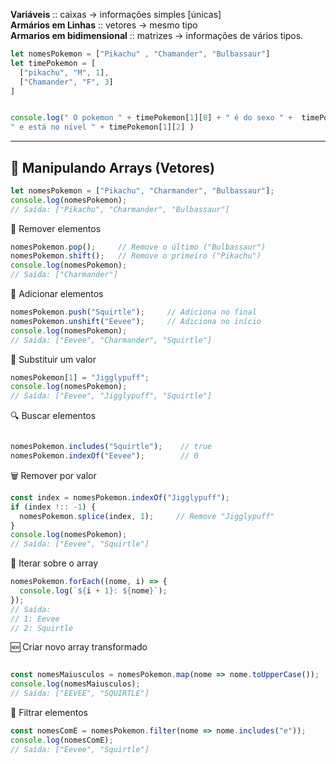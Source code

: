 **Variáveis** :: caixas -> informações simples [únicas] <br>
**Armários em Linhas** :: vetores -> mesmo tipo  <br>
**Armarios em bidimensional** :: matrizes -> informações de vários tipos.  <br>

```js
let nomesPokemon = ["Pikachu" , "Chamander", "Bulbassaur"]
let timePokemon = [
  ["pikachu", "M", 1],
  ["Chamander", "F", 3]
]


console.log(" O pokemon " + timePokemon[1][0] + " é do sexo " +  timePokemon[1][1] + 
" e está no nível " + timePokemon[1][2] )
```

---

## 🧰 Manipulando Arrays (Vetores)

```js
let nomesPokemon = ["Pikachu", "Charmander", "Bulbassaur"];
console.log(nomesPokemon); 
// Saída: ["Pikachu", "Charmander", "Bulbassaur"]
```
🔽 Remover elementos

```js
nomesPokemon.pop();     // Remove o último ("Bulbassaur")
nomesPokemon.shift();   // Remove o primeiro ("Pikachu")
console.log(nomesPokemon); 
// Saída: ["Charmander"]
```
🔼 Adicionar elementos

  ```js
nomesPokemon.push("Squirtle");     // Adiciona no final
nomesPokemon.unshift("Eevee");     // Adiciona no início
console.log(nomesPokemon); 
// Saída: ["Eevee", "Charmander", "Squirtle"]
```
🔄 Substituir um valor
```js
nomesPokemon[1] = "Jigglypuff"; 
console.log(nomesPokemon); 
// Saída: ["Eevee", "Jigglypuff", "Squirtle"]
```
🔍 Buscar elementos
```js

nomesPokemon.includes("Squirtle");    // true
nomesPokemon.indexOf("Eevee");        // 0
```
🗑️ Remover por valor
```js
const index = nomesPokemon.indexOf("Jigglypuff");
if (index !:: -1) {
  nomesPokemon.splice(index, 1);     // Remove "Jigglypuff"
}
console.log(nomesPokemon); 
// Saída: ["Eevee", "Squirtle"]
```
🔁 Iterar sobre o array
```js
nomesPokemon.forEach((nome, i) => {
  console.log(`${i + 1}: ${nome}`);
});
// Saída:
// 1: Eevee
// 2: Squirtle
```
🆕 Criar novo array transformado
```js

const nomesMaiusculos = nomesPokemon.map(nome => nome.toUpperCase());
console.log(nomesMaiusculos); 
// Saída: ["EEVEE", "SQUIRTLE"]
```
🎯 Filtrar elementos
```js
const nomesComE = nomesPokemon.filter(nome => nome.includes("e"));
console.log(nomesComE); 
// Saída: ["Eevee", "Squirtle"]
```
